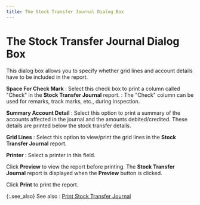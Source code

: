 ```yaml
---
title: The Stock Transfer Journal Dialog Box
---
```


# The Stock Transfer Journal Dialog Box


This dialog box allows you to specify whether grid lines and account  details have to be included in the report.


**Space For Check Mark**
: Select this check box to print a column called "Check"  in the **Stock Transfer Journal**  report.
: The "Check" column can be used for remarks,  track marks, etc., during inspection.


**Summary Account Detail**
: Select this option to print a summary of the accounts  affected in the journal and the amounts debited/credited. These details  are printed below the stock transfer details.


**Grid Lines**
: Select this option to view/print the grid lines  in the **Stock Transfer Journal**  report.


**Printer**
: Select a printer in this field.


Click **Preview** to view the report  before printing. The **Stock Transfer Journal** report is displayed when the **Preview**  button is clicked.


Click **Print** to print the report.


{:.see_also}
See also
: [Print  Stock Transfer Journal]({{site.acc_baseurl}}/misc/print_stock_transfer_journal_general_journals_browser_option.html)

